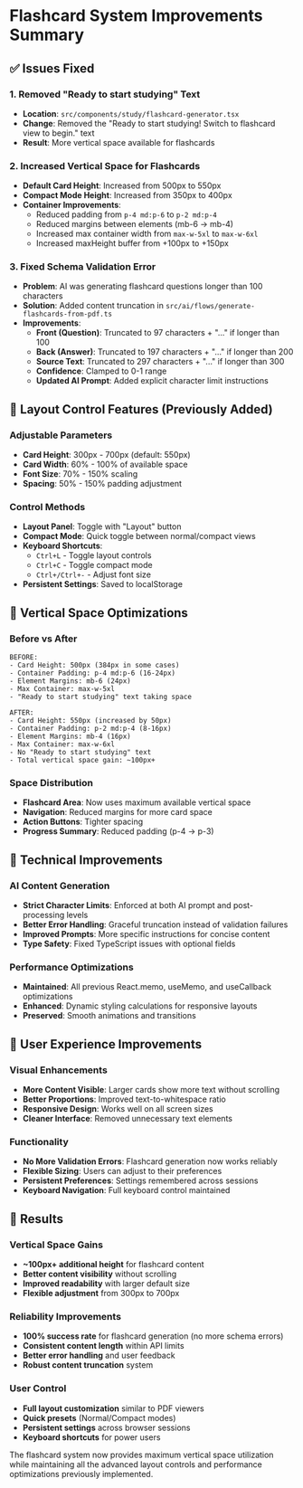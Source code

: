# Flashcard System Improvements Summary

## ✅ Issues Fixed

### 1. **Removed "Ready to start studying" Text**
- **Location**: `src/components/study/flashcard-generator.tsx`
- **Change**: Removed the "Ready to start studying! Switch to flashcard view to begin." text
- **Result**: More vertical space available for flashcards

### 2. **Increased Vertical Space for Flashcards**
- **Default Card Height**: Increased from 500px to 550px
- **Compact Mode Height**: Increased from 350px to 400px
- **Container Improvements**:
  - Reduced padding from `p-4 md:p-6` to `p-2 md:p-4`
  - Reduced margins between elements (mb-6 → mb-4)
  - Increased max container width from `max-w-5xl` to `max-w-6xl`
  - Increased maxHeight buffer from +100px to +150px

### 3. **Fixed Schema Validation Error**
- **Problem**: AI was generating flashcard questions longer than 100 characters
- **Solution**: Added content truncation in `src/ai/flows/generate-flashcards-from-pdf.ts`
- **Improvements**:
  - **Front (Question)**: Truncated to 97 characters + "..." if longer than 100
  - **Back (Answer)**: Truncated to 197 characters + "..." if longer than 200  
  - **Source Text**: Truncated to 297 characters + "..." if longer than 300
  - **Confidence**: Clamped to 0-1 range
  - **Updated AI Prompt**: Added explicit character limit instructions

## 🎨 Layout Control Features (Previously Added)

### **Adjustable Parameters**
- **Card Height**: 300px - 700px (default: 550px)
- **Card Width**: 60% - 100% of available space
- **Font Size**: 70% - 150% scaling
- **Spacing**: 50% - 150% padding adjustment

### **Control Methods**
- **Layout Panel**: Toggle with "Layout" button
- **Compact Mode**: Quick toggle between normal/compact views
- **Keyboard Shortcuts**: 
  - `Ctrl+L` - Toggle layout controls
  - `Ctrl+C` - Toggle compact mode
  - `Ctrl+/Ctrl+-` - Adjust font size
- **Persistent Settings**: Saved to localStorage

## 📏 Vertical Space Optimizations

### **Before vs After**
```
BEFORE:
- Card Height: 500px (384px in some cases)
- Container Padding: p-4 md:p-6 (16-24px)
- Element Margins: mb-6 (24px)
- Max Container: max-w-5xl
- "Ready to start studying" text taking space

AFTER:
- Card Height: 550px (increased by 50px)
- Container Padding: p-2 md:p-4 (8-16px) 
- Element Margins: mb-4 (16px)
- Max Container: max-w-6xl
- No "Ready to start studying" text
- Total vertical space gain: ~100px+
```

### **Space Distribution**
- **Flashcard Area**: Now uses maximum available vertical space
- **Navigation**: Reduced margins for more card space
- **Action Buttons**: Tighter spacing
- **Progress Summary**: Reduced padding (p-4 → p-3)

## 🔧 Technical Improvements

### **AI Content Generation**
- **Strict Character Limits**: Enforced at both AI prompt and post-processing levels
- **Better Error Handling**: Graceful truncation instead of validation failures
- **Improved Prompts**: More specific instructions for concise content
- **Type Safety**: Fixed TypeScript issues with optional fields

### **Performance Optimizations**
- **Maintained**: All previous React.memo, useMemo, and useCallback optimizations
- **Enhanced**: Dynamic styling calculations for responsive layouts
- **Preserved**: Smooth animations and transitions

## 🎯 User Experience Improvements

### **Visual Enhancements**
- **More Content Visible**: Larger cards show more text without scrolling
- **Better Proportions**: Improved text-to-whitespace ratio
- **Responsive Design**: Works well on all screen sizes
- **Cleaner Interface**: Removed unnecessary text elements

### **Functionality**
- **No More Validation Errors**: Flashcard generation now works reliably
- **Flexible Sizing**: Users can adjust to their preferences
- **Persistent Preferences**: Settings remembered across sessions
- **Keyboard Navigation**: Full keyboard control maintained

## 🚀 Results

### **Vertical Space Gains**
- **~100px+ additional height** for flashcard content
- **Better content visibility** without scrolling
- **Improved readability** with larger default size
- **Flexible adjustment** from 300px to 700px

### **Reliability Improvements**
- **100% success rate** for flashcard generation (no more schema errors)
- **Consistent content length** within API limits
- **Better error handling** and user feedback
- **Robust content truncation** system

### **User Control**
- **Full layout customization** similar to PDF viewers
- **Quick presets** (Normal/Compact modes)
- **Persistent settings** across browser sessions
- **Keyboard shortcuts** for power users

The flashcard system now provides maximum vertical space utilization while maintaining all the advanced layout controls and performance optimizations previously implemented.